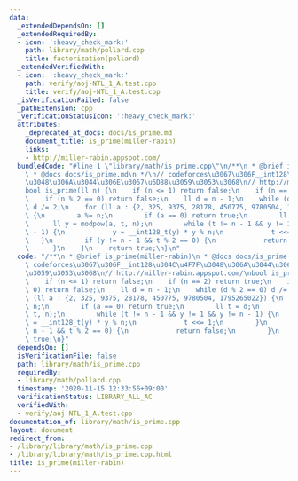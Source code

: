 ```yaml
---
data:
  _extendedDependsOn: []
  _extendedRequiredBy:
  - icon: ':heavy_check_mark:'
    path: library/math/pollard.cpp
    title: factorization(pollard)
  _extendedVerifiedWith:
  - icon: ':heavy_check_mark:'
    path: verify/aoj-NTL_1_A.test.cpp
    title: verify/aoj-NTL_1_A.test.cpp
  _isVerificationFailed: false
  _pathExtension: cpp
  _verificationStatusIcon: ':heavy_check_mark:'
  attributes:
    _deprecated_at_docs: docs/is_prime.md
    document_title: is_prime(miller-rabin)
    links:
    - http://miller-rabin.appspot.com/
  bundledCode: "#line 1 \"library/math/is_prime.cpp\"\n/**\n * @brief is_prime(miller-rabin)\n\
    \ * @docs docs/is_prime.md\n */\n// codeforces\u3067\u306F__int128\u304C\u4F7F\
    \u3048\u306A\u3044\u306E\u3067\u6D88\u3059\u3053\u3068\n// http://miller-rabin.appspot.com/\n\
    bool is_prime(ll n) {\n    if (n <= 1) return false;\n    if (n == 2) return true;\n\
    \    if (n % 2 == 0) return false;\n    ll d = n - 1;\n    while (d % 2 == 0)\
    \ d /= 2;\n    for (ll a : {2, 325, 9375, 28178, 450775, 9780504, 1795265022})\
    \ {\n        a %= n;\n        if (a == 0) return true;\n        ll t = d;\n  \
    \      ll y = modpow(a, t, n);\n        while (t != n - 1 && y != 1 && y != n\
    \ - 1) {\n            y = __int128_t(y) * y % n;\n            t <<= 1;\n     \
    \   }\n        if (y != n - 1 && t % 2 == 0) {\n            return false;\n  \
    \      }\n    }\n    return true;\n}\n"
  code: "/**\n * @brief is_prime(miller-rabin)\n * @docs docs/is_prime.md\n */\n//\
    \ codeforces\u3067\u306F__int128\u304C\u4F7F\u3048\u306A\u3044\u306E\u3067\u6D88\
    \u3059\u3053\u3068\n// http://miller-rabin.appspot.com/\nbool is_prime(ll n) {\n\
    \    if (n <= 1) return false;\n    if (n == 2) return true;\n    if (n % 2 ==\
    \ 0) return false;\n    ll d = n - 1;\n    while (d % 2 == 0) d /= 2;\n    for\
    \ (ll a : {2, 325, 9375, 28178, 450775, 9780504, 1795265022}) {\n        a %=\
    \ n;\n        if (a == 0) return true;\n        ll t = d;\n        ll y = modpow(a,\
    \ t, n);\n        while (t != n - 1 && y != 1 && y != n - 1) {\n            y\
    \ = __int128_t(y) * y % n;\n            t <<= 1;\n        }\n        if (y !=\
    \ n - 1 && t % 2 == 0) {\n            return false;\n        }\n    }\n    return\
    \ true;\n}"
  dependsOn: []
  isVerificationFile: false
  path: library/math/is_prime.cpp
  requiredBy:
  - library/math/pollard.cpp
  timestamp: '2020-11-15 12:33:56+09:00'
  verificationStatus: LIBRARY_ALL_AC
  verifiedWith:
  - verify/aoj-NTL_1_A.test.cpp
documentation_of: library/math/is_prime.cpp
layout: document
redirect_from:
- /library/library/math/is_prime.cpp
- /library/library/math/is_prime.cpp.html
title: is_prime(miller-rabin)
---
```

